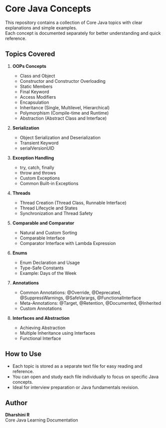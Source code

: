 # Core Java Concepts

This repository contains a collection of Core Java topics with clear explanations and simple examples.  
Each concept is documented separately for better understanding and quick reference.


## Topics Covered

1. **OOPs Concepts**  
   - Class and Object  
   - Constructor and Constructor Overloading  
   - Static Members  
   - Final Keyword  
   - Access Modifiers  
   - Encapsulation  
   - Inheritance (Single, Multilevel, Hierarchical)  
   - Polymorphism (Compile-time and Runtime)  
   - Abstraction (Abstract Class and Interface)

2. **Serialization**  
   - Object Serialization and Deserialization  
   - Transient Keyword  
   - serialVersionUID

3. **Exception Handling**  
   - try, catch, finally  
   - throw and throws  
   - Custom Exceptions  
   - Common Built-in Exceptions

4. **Threads**  
   - Thread Creation (Thread Class, Runnable Interface)  
   - Thread Lifecycle and States  
   - Synchronization and Thread Safety

5. **Comparable and Comparator**  
   - Natural and Custom Sorting  
   - Comparable Interface  
   - Comparator Interface with Lambda Expression

6. **Enums**  
   - Enum Declaration and Usage  
   - Type-Safe Constants  
   - Example: Days of the Week

7. **Annotations**  
   - Common Annotations: @Override, @Deprecated, @SuppressWarnings, @SafeVarargs, @FunctionalInterface  
   - Meta-Annotations: @Target, @Retention, @Documented, @Inherited  
   - Custom Annotations

8. **Interfaces and Abstraction**  
   - Achieving Abstraction  
   - Multiple Inheritance using Interfaces  
   - Functional Interface


## How to Use

- Each topic is stored as a separate text file for easy reading and reference.  
- You can open and study each file individually to focus on specific Java concepts.  
- Ideal for interview preparation or Java fundamentals revision.


## Author
**Dharshini R**  
Core Java Learning Documentation
